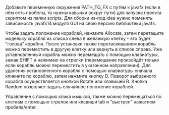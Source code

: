Добавьте переменную окружения PATH_TO_FX с путём к javafx (если в нём есть пробелы, то нужны кавычки вокруг пути) для запуска проекта скриптом из папки scripts. Для сборки из-под idea нужно поменять зависимость javafx14 модуля GUI на свою версию библиотеки javafx.

Чтобы задать положение кораблей, нажмите Allocate, затем перетащите модельку корабля из списка слева в желаемую клетку - это будет "голова" корабля. После установки также перетаскиванием корабль можно переместить в другую клетку или вернуть в список справа. Уже уставновленный корабль можно перемещать с помощью клавиатуры, зажав SHIFT и нажимаю на стрелки (перемещение произойдёт только если корабль можно переместить в указанном направлении). Для удаления установленного корабля с помощью клавиатуры сначала кликните по кораблю, затем нажмите кнопку D. Поворот выбранного корабля осуществляется кнопкой Rotate или клавишей R. Кнопка Random позволяет задать случайное положение кораблей. 

Управление с помощью клика мышкой, также можно перемещаться по клеткам с помощью стрелок или клавиши tab и "выстрел" нажатием пробела/enter.
